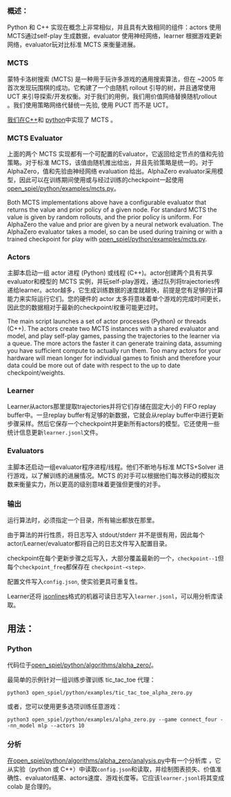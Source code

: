 ### 概述：

Python 和 C++ 实现在概念上非常相似，并且具有大致相同的组件：actors 使用MCTS通过self-play 生成数据，evaluator 使用神经网络，learner 根据游戏更新网络，evaluator玩对比标准 MCTS 来衡量进展。

### MCTS

蒙特卡洛树搜索 (MCTS) 是一种用于玩许多游戏的通用搜索算法，但在 ~2005 年首次发现玩围棋的成功。它构建了一个由随机 rollout 引导的树，并且通常使用 UCT 来引导探索/开发权衡。对于我们的用例，我们用价值网络替换随机rollout 。我们使用策略网络代替统一先验, 使用 PUCT 而不是 UCT。

[我们在C++](https://github.com/deepmind/open_spiel/blob/master/open_spiel/algorithms/mcts.h)和 [python](https://github.com/deepmind/open_spiel/blob/master/open_spiel/python/algorithms/mcts.py)中实现了 MCTS 。

### MCTS Evaluator

上面的两个 MCTS 实现都有一个可配置的Evaluator，它返回给定节点的值和先验策略。对于标准 MCTS，该值由随机推出给出，并且先验策略是统一的。对于 AlphaZero，值和先验由神经网络 evaluation 给出。AlphaZero evaluator采用模型，因此可以在训练期间使用或与经过训练的checkpoint一起使用 [open_spiel/python/examples/mcts.py](https://github.com/deepmind/open_spiel/blob/master/open_spiel/python/examples/mcts.py)。

Both MCTS implementations above have a configurable evaluator that returns the value and prior policy of a given node. For standard MCTS the value is given by random rollouts, and the prior policy is uniform. For AlphaZero the value and prior are given by a neural network evaluation. The AlphaZero evaluator takes a model, so can be used during training or with a trained checkpoint for play with [open_spiel/python/examples/mcts.py](https://github.com/deepmind/open_spiel/blob/master/open_spiel/python/examples/mcts.py).

### Actors

主脚本启动一组 actor 进程 (Python) 或线程 (C++)。actor创建两个具有共享evaluator和模型的 MCTS 实例，并玩self-play游戏，通过队列将trajectories传递给learner。actor越多，它生成训练数据的速度就越快，前提是您有足够的计算能力来实际运行它们。您的硬件的 actor 太多将意味着单个游戏的完成时间更长，因此您的数据相对于最新的checkpoint/权重可能更过时。

The main script launches a set of actor processes (Python) or threads (C++). The actors create two MCTS instances with a shared evaluator and model, and play self-play games, passing the trajectories to the learner via a queue. The more actors the faster it can generate training data, assuming you have sufficient compute to actually run them. Too many actors for your hardware will mean longer for individual games to finish and therefore your data could be more out of date with respect to the up to date checkpoint/weights.

### Learner

Learner从actors那里提取trajectories并将它们存储在固定大小的 FIFO replay buffer中。一旦replay buffer有足够的新数据，它就会从replay buffer中进行更新步骤采样。然后它保存一个checkpoint并更新所有actors的模型。它还使用一些统计信息更新`learner.jsonl`文件。

### Evaluators

主脚本还启动一组evaluator程序进程/线程。他们不断地与标准 MCTS+Solver 进行游戏，以了解训练的进展情况。MCTS 的对手可以根据他们每次移动的模拟次数来衡量实力，所以更高的级别意味着更强但更慢的对手。

### 输出

运行算法时，必须指定一个目录，所有输出都放在那里。

由于算法的并行性质，将日志写入 stdout/stderr 并不是很有用，因此每个actor/Learner/evaluator都将自己的日志文件写入配置目录。

checkpoint在每个更新步骤之后写入，大部分覆盖最新的一个，`checkpoint--1`但每个`checkpoint_freq`都保存在 `checkpoint-<step>`.

配置文件写入`config.json`, 使实验更具可重复性。

Learner还将 [jsonlines](http://jsonlines.org/)格式的机器可读日志写入`learner.jsonl`，可以用分析库读取。

## 用法：

### Python

代码位于[open_spiel/python/algorithms/alpha_zero/](https://github.com/deepmind/open_spiel/blob/master/open_spiel/python/algorithms/alpha_zero/)。

最简单的示例针对一组训练步骤训练 tic_tac_toe 代理：

```shell
python3 open_spiel/python/examples/tic_tac_toe_alpha_zero.py
```

或者，您可以使用更多选项训练任意游戏：

```shell
python3 open_spiel/python/examples/alpha_zero.py --game connect_four --nn_model mlp --actors 10
```

### 分析

[在open_spiel/python/algorithms/alpha_zero/analysis.py](https://github.com/deepmind/open_spiel/blob/master/open_spiel/python/algorithms/alpha_zero/analysis.py)中有一个分析库 ，它从实验（python 或 C++）中读取`config.json`和读取，并绘制图表损失、价值准确性、evaluator结果、actors速度、游戏长度等。它应该`learner.jsonl`将其变成 colab 是合理的。
